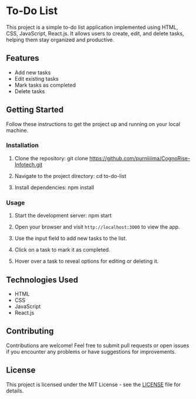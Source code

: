# To-Do List

This project is a simple to-do list application implemented using HTML, CSS, JavaScript, React.js. It allows users to create, edit, and delete tasks, helping them stay organized and productive.

## Features

- Add new tasks
- Edit existing tasks
- Mark tasks as completed
- Delete tasks

## Getting Started

Follow these instructions to get the project up and running on your local machine.

### Installation

1. Clone the repository: git clone https://github.com/purniiiima/CognoRise-Infotech.git
  
2. Navigate to the project directory: cd to-do-list

3. Install dependencies: npm install


### Usage

1. Start the development server: npm start

2. Open your browser and visit `http://localhost:3000` to view the app.

2. Use the input field to add new tasks to the list.

3. Click on a task to mark it as completed.

4. Hover over a task to reveal options for editing or deleting it.

## Technologies Used

- HTML
- CSS
- JavaScript
- React.js

## Contributing

Contributions are welcome! Feel free to submit pull requests or open issues if you encounter any problems or have suggestions for improvements.

## License

This project is licensed under the MIT License - see the [LICENSE](LICENSE) file for details.